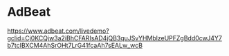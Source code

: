 # AdBeat
https://www.adbeat.com/livedemo?gclid=Cj0KCQjw3a2iBhCFARIsAD4jQB3quJSvYHMblzeUPFZgBdd0cwJ4Y7b7tcIBXCM4AhSrOHt7LrG41fcaAh7sEALw_wcB
